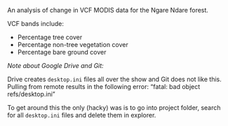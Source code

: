 An analysis of change in VCF MODIS data for the Ngare Ndare forest.

VCF bands include:
* Percentage tree cover
* Percentage non-tree vegetation cover
* Percentage bare ground cover

*Note about Google Drive and Git:*

Drive creates `desktop.ini` files all over the show and Git does not like this. Pulling from remote results in the following error: “fatal: bad object refs/desktop.ini”

To get around this the only (hacky) was is to go into project folder, search for all `desktop.ini` files and delete them in explorer.